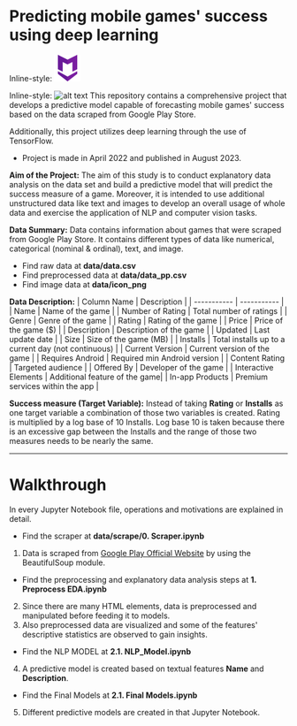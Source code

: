# Predicting mobile games' success using deep learning

Inline-style: 
![alt text](https://github.com/adam-p/markdown-here/raw/master/src/common/images/icon48.png "Logo Title Text 1")

Inline-style:
![alt text](https://github.com/erenkotar/predicting-game-success-using-deep-learning/data/GPLogo.png "Google Play Logo")
This repository contains a comprehensive project that develops a predictive model capable of forecasting mobile games' success based on the data scraped from Google Play Store.

Additionally, this project utilizes deep learning through the use of TensorFlow.

* Project is made in April 2022 and published in August 2023.

**Aim of the Project:**
The aim of this study is to conduct explanatory data analysis on the data set and build a predictive model that will predict the success measure of a game. Moreover, it is intended to use additional unstructured data like text and images to develop an overall usage of whole data and exercise the application of NLP and computer vision tasks.

**Data Summary:**
Data contains information about games that were scraped from Google Play Store. It contains different types of data like numerical, categorical (nominal & ordinal), text, and image.

* Find raw data at **data/data.csv**
* Find preprocessed data at **data/data_pp.csv**
* Find image data at **data/icon_png**


**Data Description:**
| Column Name          | Description |
| -----------          | ----------- |
| Name                 | Name of the game | 
| Number of Rating     | Total number of ratings |
| Genre                | Genre of the game |
| Rating               | Rating of the game |
| Price                | Price of the game ($) |
| Description          | Description of the game |
| Updated              | Last update date |
| Size                 | Size of the game (MB) |
| Installs             | Total installs up to a current day (not continuous) |
| Current Version      | Current version of the game |
| Requires Android     | Required min Android version |
| Content Rating	     | Targeted audience |
| Offered By	         | Developer of the game |
| Interactive Elements | Additional feature of the game|
| In-app Products      | Premium services within the app |

**Success measure (Target Variable):**
Instead of taking **Rating** or **Installs** as one target variable a combination of those two variables is created. Rating is multiplied by a log base of 10 Installs. Log base 10 is taken because there is an excessive gap between the Installs and the range of those two measures needs to be nearly the same.

---

# Walkthrough

In every Jupyter Notebook file, operations and motivations are explained in detail.

* Find the scraper at **data/scrape/0. Scraper.ipynb**
1) Data is scraped from [Google Play Official Website](https://play.google.com/) by using the BeautifulSoup module.
* Find the preprocessing and explanatory data analysis steps at **1. Preprocess EDA.ipynb**
2) Since there are many HTML elements, data is preprocessed and manipulated before feeding it to models. 
3) Also preprocessed data are visualized and some of the features' descriptive statistics are observed to gain insights.
* Find the NLP MODEL at **2.1. NLP_Model.ipynb**
4) A predictive model is created based on textual features **Name** and **Description**.
* Find the Final Models at **2.1. Final Models.ipynb**
5) Different predictive models are created in that Jupyter Notebook.

